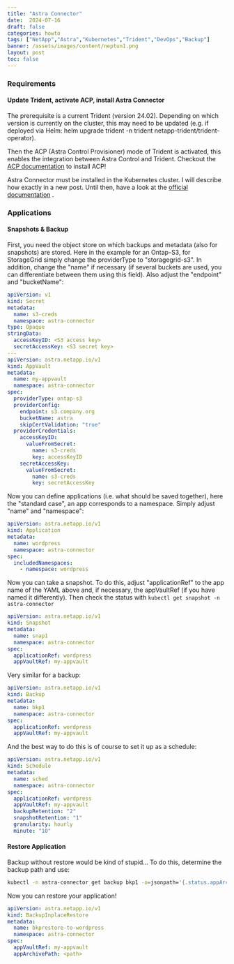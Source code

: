 ```yaml
---
title: "Astra Connector"
date:  2024-07-16
draft: false
categories: howto
tags: ["NetApp","Astra","Kubernetes","Trident","DevOps","Backup"]
banner: /assets/images/content/neptun1.png
layout: post
toc: false
---
```

### Requirements
#### Update Trident, activate ACP, install Astra Connector
 
The prerequisite is a current Trident (version 24.02). Depending on which version is currently on the cluster, this may need to be updated (e.g. if deployed via Helm: helm upgrade trident -n trident netapp-trident/trident-operator).
 
Then the ACP (Astra Control Provisioner) mode of Trident is activated, this enables the integration between Astra Control and Trident. Checkout the [ACP documentation](https://docs.netapp.com/us-en/astra-control-center/get-started/enable-acp.html) to install ACP! 

Astra Connector must be installed in the Kubernetes cluster. I will describe how exactly in a new post. Until then, have a look at the [official documentation](https://github.com/netapp/astra-connector-operator) .

### Applications 
#### Snapshots & Backup 
First, you need the object store on which backups and metadata (also for snapshots) are stored. Here in the example for an Ontap-S3, for StorageGrid simply change the providerType to "storagegrid-s3". In addition, change the "name" if necessary (if several buckets are used, you can differentiate between them using this field). Also adjust the "endpoint" and "bucketName":

```yaml
apiVersion: v1
kind: Secret
metadata:
  name: s3-creds
  namespace: astra-connector
type: Opaque
stringData:
  accessKeyID: <S3 access key>
  secretAccessKey: <S3 secret key>
---
apiVersion: astra.netapp.io/v1
kind: AppVault
metadata:
  name: my-appvault
  namespace: astra-connector
spec:
  providerType: ontap-s3
  providerConfig:
    endpoint: s3.company.org
    bucketName: astra
    skipCertValidation: "true"
  providerCredentials:
    accessKeyID:
      valueFromSecret:
        name: s3-creds
        key: accessKeyID
    secretAccessKey:
      valueFromSecret:
        name: s3-creds
        key: secretAccessKey
``` 
 
Now you can define applications (i.e. what should be saved together), here the "standard case", an app corresponds to a namespace. Simply adjust "name" and "namespace":
 
```yaml
apiVersion: astra.netapp.io/v1
kind: Application
metadata:
  name: wordpress
  namespace: astra-connector
spec:
  includedNamespaces:
    - namespace: wordpress
```
 
Now you can take a snapshot. To do this, adjust "applicationRef" to the app name of the YAML above and, if necessary, the appVaultRef (if you have named it differently). Then check the status with ``` kubectl get snapshot -n astra-connector ```

```yaml
apiVersion: astra.netapp.io/v1
kind: Snapshot
metadata:
  name: snap1
  namespace: astra-connector
spec:
  applicationRef: wordpress
  appVaultRef: my-appvault
``` 

Very similar for a backup:

```yaml
apiVersion: astra.netapp.io/v1
kind: Backup
metadata:
  name: bkp1
  namespace: astra-connector
spec:
  applicationRef: wordpress
  appVaultRef: my-appvault
```
 
And the best way to do this is of course to set it up as a schedule:

```yaml
apiVersion: astra.netapp.io/v1
kind: Schedule
metadata:
  name: sched
  namespace: astra-connector
spec:
  applicationRef: wordpress
  appVaultRef: my-appvault
  backupRetention: "2"
  snapshotRetention: "1"
  granularity: hourly
  minute: "10"
```
#### Restore Application
Backup without restore would be kind of stupid... To do this, determine the backup path and use: 
```bash 
kubectl -n astra-connector get backup bkp1 -o=jsonpath='{.status.appArchivePath}'
```

Now you can restore your application!

```yaml
apiVersion: astra.netapp.io/v1
kind: BackupInplaceRestore
metadata:
  name: bkprestore-to-wordpress
  namespace: astra-connector
spec:
  appVaultRef: my-appvault
  appArchivePath: <path>
```
